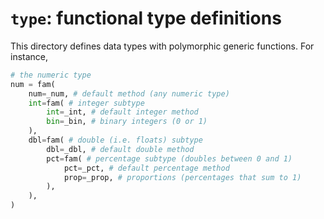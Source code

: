 # `type`: functional type definitions
This directory defines data types with polymorphic generic functions. For instance,

```python
# the numeric type
num = fam(
    num=_num, # default method (any numeric type)
    int=fam( # integer subtype
        int=_int, # default integer method
        bin=_bin, # binary integers (0 or 1)
    ),
    dbl=fam( # double (i.e. floats) subtype
        dbl=_dbl, # default double method
        pct=fam( # percentage subtype (doubles between 0 and 1)
            pct=_pct, # default percentage method
            prop=_prop, # proportions (percentages that sum to 1)
        ),
    ),
)
```
